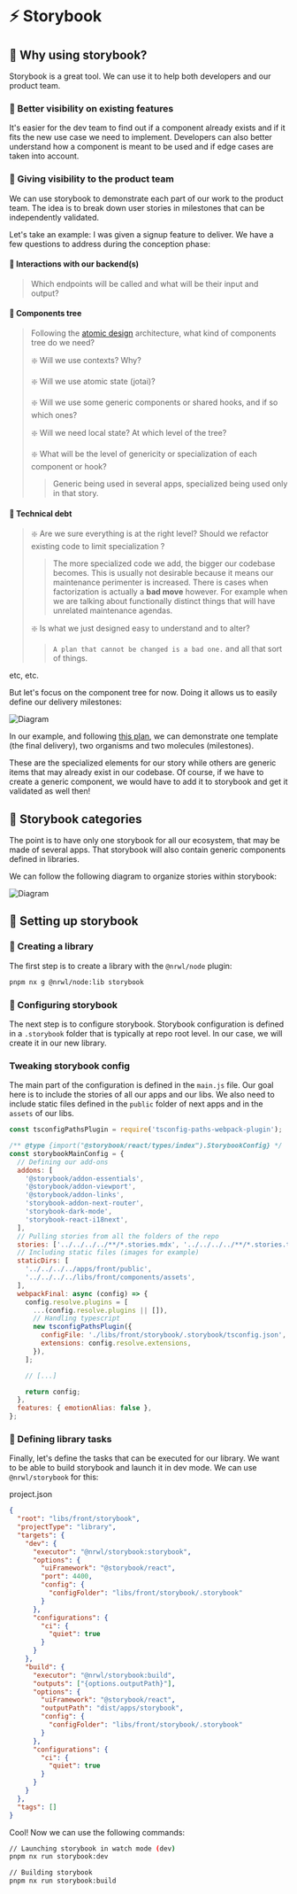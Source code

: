 # ⚡ Storybook

## 🔶 Why using storybook?

Storybook is a great tool. We can use it to help both developers and our product team.

### 🧿 Better visibility on existing features

It's easier for the dev team to find out if a component already exists and if it fits the new use case we need to implement. Developers can also better understand how a component is meant to be used and if edge cases are taken into account.

### 🧿 Giving visibility to the product team

We can use storybook to demonstrate each part of our work to the product team. The idea is to break down user stories in milestones that can be independently validated.

Let's take an example:
I was given a signup feature to deliver. We have a few questions to address during the conception phase:

#### 🔻 Interactions with our backend(s)

> Which endpoints will be called and what will be their input and output?

#### 🔻 Components tree

> Following the [atomic design](./frontend-architecture.md) architecture, what kind of components tree do we need?
>
> ❇️ Will we use contexts? Why?
>
> ❇️ Will we use atomic state (jotai)?
>
> ❇️ Will we use some generic components or shared hooks, and if so which ones?
>
> ❇️ Will we need local state? At which level of the tree?
>
> ❇️ What will be the level of genericity or specialization of each component or hook?
>
> > Generic being used in several apps, specialized being used only in that story.

#### 🔻 Technical debt

> ❇️ Are we sure everything is at the right level? Should we refactor existing code to limit specialization ?
>
> > The more specialized code we add, the bigger our codebase becomes. This is usually not desirable because it means our maintenance perimenter is increased. There is cases when factorization is actually a **bad move** however. For example when we are talking about functionally distinct things that will have unrelated maintenance agendas.
>
> ❇️ Is what we just designed easy to understand and to alter?
>
> > `A plan that cannot be changed is a bad one.` and all that sort of things.

etc, etc.

But let's focus on the component tree for now. Doing it allows us to easily define our delivery milestones:

![Diagram](./assets/signup.png)

In our example, and following [this plan](./frontend-architecture.md), we can demonstrate one template (the final delivery), two organisms and two molecules (milestones).

These are the specialized elements for our story while others are generic items that may already exist in our codebase. Of course, if we have to create a generic component, we would have to add it to storybook and get it validated as well then!

## 🔶 Storybook categories

The point is to have only one storybook for all our ecosystem, that may be made of several apps. That storybook will also contain generic components defined in libraries.

We can follow the following diagram to organize stories within storybook:

![Diagram](./assets/storybook.png)

## 🔶 Setting up storybook

### 🧿 Creating a library

The first step is to create a library with the `@nrwl/node` plugin:

```bash
pnpm nx g @nrwl/node:lib storybook
```

### 🧿 Configuring storybook

The next step is to configure storybook. Storybook configuration is defined in a `.storybook` folder that is typically at repo root level. In our case, we will create it in our new library.

### Tweaking storybook config

The main part of the configuration is defined in the `main.js` file. Our goal here is to include the stories of all our apps and our libs. We also need to include static files defined in the `public` folder of next apps and in the `assets` of our libs.

```js
const tsconfigPathsPlugin = require('tsconfig-paths-webpack-plugin');

/** @type {import("@storybook/react/types/index").StorybookConfig} */
const storybookMainConfig = {
  // Defining our add-ons
  addons: [
    '@storybook/addon-essentials',
    '@storybook/addon-viewport',
    '@storybook/addon-links',
    'storybook-addon-next-router',
    'storybook-dark-mode',
    'storybook-react-i18next',
  ],
  // Pulling stories from all the folders of the repo
  stories: ['../../../../**/*.stories.mdx', '../../../../**/*.stories.tsx'],
  // Including static files (images for example)
  staticDirs: [
    '../../../../apps/front/public',
    '../../../../libs/front/components/assets',
  ],
  webpackFinal: async (config) => {
    config.resolve.plugins = [
      ...(config.resolve.plugins || []),
      // Handling typescript
      new tsconfigPathsPlugin({
        configFile: './libs/front/storybook/.storybook/tsconfig.json',
        extensions: config.resolve.extensions,
      }),
    ];

    // [...]

    return config;
  },
  features: { emotionAlias: false },
};
```

### 🧿 Defining library tasks

Finally, let's define the tasks that can be executed for our library. We want to be able to build storybook and launch it in dev mode. We can use `@nrwl/storybook` for this:

project.json

```json
{
  "root": "libs/front/storybook",
  "projectType": "library",
  "targets": {
    "dev": {
      "executor": "@nrwl/storybook:storybook",
      "options": {
        "uiFramework": "@storybook/react",
        "port": 4400,
        "config": {
          "configFolder": "libs/front/storybook/.storybook"
        }
      },
      "configurations": {
        "ci": {
          "quiet": true
        }
      }
    },
    "build": {
      "executor": "@nrwl/storybook:build",
      "outputs": ["{options.outputPath}"],
      "options": {
        "uiFramework": "@storybook/react",
        "outputPath": "dist/apps/storybook",
        "config": {
          "configFolder": "libs/front/storybook/.storybook"
        }
      },
      "configurations": {
        "ci": {
          "quiet": true
        }
      }
    }
  },
  "tags": []
}
```

Cool! Now we can use the following commands:

```bash
// Launching storybook in watch mode (dev)
pnpm nx run storybook:dev

// Building storybook
pnpm nx run storybook:build
```

